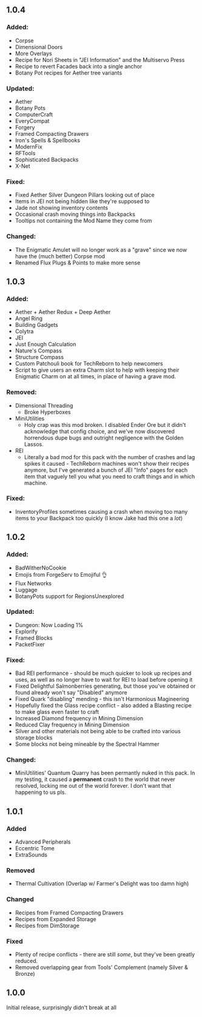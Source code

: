 ## 1.0.4

### Added:

- Corpse
- Dimensional Doors
- More Overlays
- Recipe for Nori Sheets in "JEI Information" and the Multiservo Press
- Recipe to revert Facades back into a single anchor
- Botany Pot recipes for Aether tree variants

### Updated:

- Aether
- Botany Pots
- ComputerCraft
- EveryCompat
- Forgery
- Framed Compacting Drawers
- Iron's Spells & Spellbooks
- ModernFix
- RFTools
- Sophisticated Backpacks
- X-Net

### Fixed:

- Fixed Aether Silver Dungeon Pillars looking out of place
- Items in JEI not being hidden like they're supposed to
- Jade not showing inventory contents
- Occasional crash moving things into Backpacks
- Tooltips not containing the Mod Name they come from

### Changed:

- The Enigmatic Amulet will no longer work as a "grave" since we now have the (much better) Corpse mod
- Renamed Flux Plugs & Points to make more sense

## 1.0.3

### Added:

- Aether + Aether Redux + Deep Aether
- Angel Ring
- Building Gadgets
- Colytra
- JEI
- Just Enough Calculation
- Nature's Compass
- Structure Compass
- Custom Patchouli book for TechReborn to help newcomers
- Script to give users an extra Charm slot to help with keeping their Enigmatic Charm on at all times, in place of having a grave mod.

### Removed:

- Dimensional Threading
  - Broke Hyperboxes
- MiniUtilities
  - Holy crap was this mod broken. I disabled Ender Ore but it didn't acknowledge that config choice, and we've now discovered horrendous dupe bugs and outright negligence with the Golden Lassos.
- REI
  - Literally a bad mod for this pack with the number of crashes and lag spikes it caused - TechReborn machines won't show their recipes anymore, but I've generated a bunch of JEI "Info" pages for each item that vaguely tell you what you need to craft things and in which machine.

### Fixed:

- InventoryProfiles sometimes causing a crash when moving too many items to your Backpack too quickly (I know Jake had this one a _lot_)

## 1.0.2

### Added:

- BadWitherNoCookie
- Emojis from ForgeServ to Emojiful 👌
- Flux Networks
- Luggage
- BotanyPots support for RegionsUnexplored

### Updated:

- Dungeon: Now Loading 1%
- Explorify
- Framed Blocks
- PacketFixer

### Fixed:

- Bad REI performance - should be much quicker to look up recipes and uses, as well as no longer have to wait for REI to load before opening it
- Fixed Delightful Salmonberries generating, but those you've obtained or found already won't say "Disabled" anymore
- Fixed Quark "disabling" mending - this isn't Harmonious Magineering
- Hopefully fixed the Glass recipe conflict - also added a Blasting recipe to make glass even faster to craft
- Increased Diamond frequency in Mining Dimension
- Reduced Clay frequency in Mining Dimension
- Silver and other materials not being able to be crafted into various storage blocks
- Some blocks not being mineable by the Spectral Hammer

### Changed:

- MiniUtilities' Quantum Quarry has been permantly nuked in this pack. In my testing, it caused a **permanent** crash to the world that never resolved, locking me out of the world forever. I don't want that happening to us pls.

## 1.0.1

### Added

- Advanced Peripherals
- Eccentric Tome
- ExtraSounds

### Removed

- Thermal Cultivation (Overlap w/ Farmer's Delight was too damn high)

### Changed

- Recipes from Framed Compacting Drawers
- Recipes from Expanded Storage
- Recipes from DimStorage

### Fixed

- Plenty of recipe conflicts - there are still _some_, but they've been greatly reduced.
- Removed overlapping gear from Tools' Complement (namely Silver & Bronze)

## 1.0.0

Initial release, surprisingly didn't break at all
